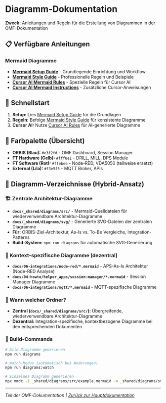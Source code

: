 # Diagramm-Dokumentation

**Zweck:** Anleitungen und Regeln für die Erstellung von Diagrammen in der OMF-Dokumentation

## 📋 Verfügbare Anleitungen

### **Mermaid Diagramme**
- **[Mermaid Setup Guide](mermaid-setup.md)** - Grundlegende Einrichtung und Workflow
- **[Mermaid Style Guide](mermaid-style-guide.md)** - Professionelle Regeln und Beispiele
- **[Cursor AI Mermaid Rules](cursor-ai-mermaid-rules.md)** - Spezielle Regeln für Cursor AI
- **[Cursor AI Mermaid Instructions](mermaid-cursor-instructions.md)** - Zusätzliche Cursor-Anweisungen

## 🎯 Schnellstart

1. **Setup:** Lies [Mermaid Setup Guide](mermaid-setup.md) für die Grundlagen
2. **Regeln:** Befolge [Mermaid Style Guide](mermaid-style-guide.md) für konsistente Diagramme
3. **Cursor AI:** Nutze [Cursor AI Rules](cursor-ai-mermaid-rules.md) für AI-generierte Diagramme

## 🎨 Farbpalette (Übersicht)

- **ORBIS (Blau):** `#e3f2fd` - OMF Dashboard, Session Manager
- **FT Hardware (Gelb):** `#fff8e1` - DRILL, MILL, DPS Module
- **FT Software (Rot):** `#ffebee` - Node-RED, VDA5050 (teilweise ersetzt)
- **External (Lila):** `#f3e5f5` - MQTT Broker, APIs

## 📁 Diagramm-Verzeichnisse (Hybrid-Ansatz)

### **🏗️ Zentrale Architektur-Diagramme**
- **`docs/_shared/diagrams/src/`** - Mermaid-Quelldateien für wiederverwendbare Architektur-Diagramme
- **`docs/_shared/diagrams/svg/`** - Generierte SVG-Dateien der zentralen Diagramme
- **Für:** ORBIS-Ziel-Architektur, As-Is vs. To-Be Vergleiche, Integration-Patterns
- **Build-System:** `npm run diagrams` für automatische SVG-Generierung

### **📁 Kontext-spezifische Diagramme (dezentral)**
- **`docs/06-integrations/node-red/*.mermaid`** - APS-As-Is Architektur (Node-RED Analyse)
- **`docs/04-howto/helper_apps/session-manager/*.mermaid`** - Session Manager Diagramme
- **`docs/06-integrations/mqtt/*.mermaid`** - MQTT-spezifische Diagramme

### **🎯 Wann welcher Ordner?**
- **Zentral (`docs/_shared/diagrams/src/`):** Übergreifende, wiederverwendbare Architektur-Diagramme
- **Dezentral:** Integration-spezifische, kontextbezogene Diagramme bei den entsprechenden Dokumenten

### **🔧 Build-Commands**
```bash
# Alle Diagramme generieren
npm run diagrams

# Watch-Modus (automatisch bei Änderungen)
npm run diagrams:watch

# Einzelnes Diagramm generieren
npx mmdc -i _shared/diagrams/src/example.mermaid -o _shared/diagrams/svg/example.svg
```

---

*Teil der OMF-Dokumentation | [Zurück zur Hauptdokumentation](../../../README.md)*
